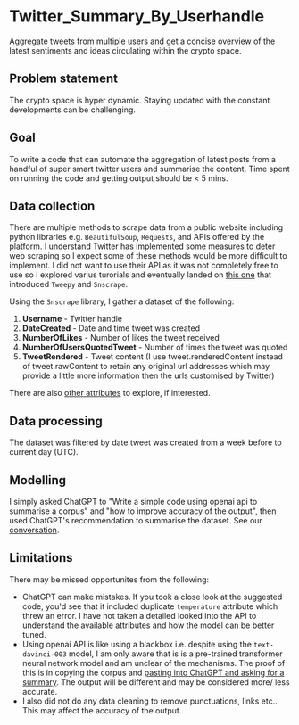 # Twitter_Summary_By_Userhandle
Aggregate tweets from multiple users and get a concise overview of the latest sentiments and ideas circulating within the crypto space.

## Problem statement
The crypto space is hyper dynamic. Staying updated with the constant developments can be challenging. 

## Goal
To write a code that can automate the aggregation of latest posts from a handful of super smart twitter users and summarise the content. Time spent on running the code and getting output should be < 5 mins. 

## Data collection
There are multiple methods to scrape data from a public website including python libraries e.g. `BeautifulSoup`, `Requests`, and APIs offered by the platform. I understand Twitter has implemented some measures to deter web scraping so I expect some of these methods would be more difficult to implement. I did not want to use their API as it was not completely free to use so I explored varius turorials and eventually landed on [this one](https://www.freecodecamp.org/news/python-web-scraping-tutorial/) that introduced `Tweepy` and `Snscrape`. 

Using the `Snscrape` library, I gather a dataset of the following:
1. <b>Username</b> - Twitter handle
2. <b>DateCreated</b> - Date and time tweet was created
3. <b>NumberOfLikes</b> - Number of likes the tweet received
4. <b>NumberOfUsersQuotedTweet</b> - Number of times the tweet was quoted
5. <b>TweetRendered</b> - Tweet content (I use tweet.renderedContent instead of tweet.rawContent to retain any original url addresses which may provide a little more information then the urls customised by Twitter)

There are also [other attributes](https://thetechrobo.ca/snscrape-docs/_autosummary/snscrape.modules.twitter.Tweet.html#snscrape.modules.twitter.Tweet)  to explore, if interested.

## Data processing
The dataset was filtered by date tweet was created from a week before to current day (UTC).

## Modelling
I simply asked ChatGPT to "Write a simple code using openai api to summarise a corpus" and "how to improve accuracy of the output", then used ChatGPT's recommendation to summarise the dataset. See our [conversation](https://chat.openai.com/share/7dc71458-ee07-43db-9327-96d0a4fa2ae2). 


## Limitations
There may be missed opportunites from the following:
- ChatGPT can make mistakes. If you took a close look at the suggested code, you'd see that it included duplicate `temperature` attribute which threw an error. I have not taken a detailed looked into the API to understand the available attributes and how the model can be better tuned.
- Using openai API is like using a blackbox i.e. despite using the `text-davinci-003` model, I am only aware that is is a pre-trained transformer neural network model and am unclear of the mechanisms.
The proof of this is in copying the corpus and [pasting into ChatGPT and asking for a summary](https://chat.openai.com/share/173f4b86-0f33-41d5-824e-073e1ef0f887). The output will be different and may be considered more/ less accurate.
- I also did not do any data cleaning to remove punctuations, links etc.. This may affect the accuracy of the output.
